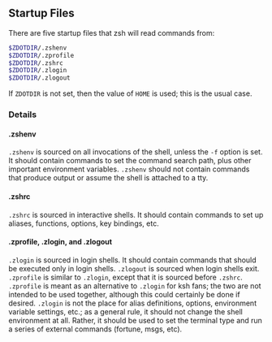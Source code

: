 ## Startup Files

There are five startup files that zsh will read commands from:

```bash
$ZDOTDIR/.zshenv
$ZDOTDIR/.zprofile
$ZDOTDIR/.zshrc
$ZDOTDIR/.zlogin
$ZDOTDIR/.zlogout
```

If `ZDOTDIR` is not set, then the value of `HOME` is used; this is the usual case.

### Details

#### .zshenv

`.zshenv` is sourced on all invocations of the shell, unless the `-f` option is set. It should contain commands to set the command search path, plus other important environment variables. `.zshenv` should not contain commands that produce output or assume the shell is attached to a tty.

#### .zshrc

`.zshrc` is sourced in interactive shells. It should contain commands to set up aliases, functions, options, key bindings, etc.

#### .zprofile, .zlogin, and .zlogout

`.zlogin` is sourced in login shells. It should contain commands that should be executed only in login shells. `.zlogout` is sourced when login shells exit. `.zprofile` is similar to `.zlogin`, except that it is sourced before `.zshrc`. `.zprofile` is meant as an alternative to `.zlogin` for ksh fans; the two are not intended to be used together, although this could certainly be done if desired. `.zlogin` is not the place for alias definitions, options, environment variable settings, etc.; as a general rule, it should not change the shell environment at all. Rather, it should be used to set the terminal type and run a series of external commands (fortune, msgs, etc).
